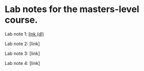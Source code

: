 # Lab notes for the masters-level course.

Lab note 1: [link (dl)](https://rawcdn.githack.com/CMLennon/EC524-lab/43c6e643a7ffa7c8c08f2f413aa92ff1a84193ed/002-resampling/cv-sim.R)

Lab note 2: [link]

Lab note 3: [link]

Lab note 4: [link]
